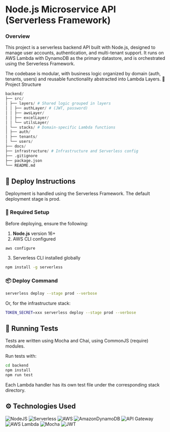 # Node.js Microservice API (Serverless Framework)

### Overview

This project is a serverless backend API built with Node.js, designed to manage user accounts, authentication, and multi-tenant support. It runs on AWS Lambda with DynamoDB as the primary datastore, and is orchestrated using the Serverless Framework.

The codebase is modular, with business logic organized by domain (auth, tenants, users) and reusable functionality abstracted into Lambda Layers.
📁 Project Structure

```python
backend/
├── src/
│ ├── layers/ # Shared logic grouped in layers
│ │ ├── authLayer/ # (JWT, password)
│ │ ├── awsLayer/
│ │ ├── excelLayer/
│ │ └── utilsLayer/
│ └── stacks/ # Domain-specific Lambda functions
│ ├── auth/
│ ├── tenants/
│ └── users/
├── docs/
├── infrastructure/ # Infrastructure and Serverless config
├── .gitignore
├── package.json
└── README.md
```

## 🚀 Deploy Instructions

Deployment is handled using the Serverless Framework.
The default deployment stage is prod.

### 🔐 Required Setup

Before deploying, ensure the following:

1. **Node.js** version 16+
2. AWS CLI configured

```bash
aws configure
```

3. Serverless CLI installed globally

```bash
npm install -g serverless
```

### 📦 Deploy Command

```bash
serverless deploy --stage prod --verbose
```

Or, for the infrastructure stack:

```bash
TOKEN_SECRET=xxx serverless deploy --stage prod --verbose
```

## 🧪 Running Tests

Tests are written using Mocha and Chai, using CommonJS (require) modules.

Run tests with:

```bash
cd backend
npm install
npm run test
```

Each Lambda handler has its own test file under the corresponding stack directory.

## ⚙️ Technologies Used

![NodeJS](https://img.shields.io/badge/Node.js-339933?style=flat&logo=node.js&logoColor=white)
![Serverless](https://img.shields.io/badge/Serverless-FD5750?style=flat&logo=serverless&logoColor=white)
![AWS](https://img.shields.io/badge/Amazon_AWS-232F3E?style=flat&logo=amazon-web-services&logoColor=white)
![AmazonDynamoDB](https://img.shields.io/badge/Amazon%20DynamoDB-4053D6?style=flat&logo=amazon-dynamodb&logoColor=white)
![API Gateway](https://img.shields.io/badge/AWS%20API%20Gateway-FF4F8B?style=flat&logo=amazon-api-gateway&logoColor=white)
![AWS Lambda](https://img.shields.io/badge/AWS%20Lambda-F58536?style=flat&logo=aws-lambda&logoColor=white)
![Mocha](https://img.shields.io/badge/Mocha-8D6748?style=flat&logo=mocha&logoColor=white)
![JWT](https://img.shields.io/badge/JWT-black?style=flat&logo=jsonwebtokens&logoColor=white)

